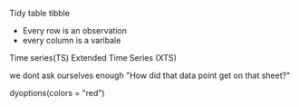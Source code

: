  Tidy table tibble
 
 * Every row is an observation
 * every column is a varibale
 
 Time series(TS)
 Extended Time Series (XTS)
 
 we dont ask ourselves enough "How did that data point get on that sheet?"
 
 dyoptions(colors = "red")